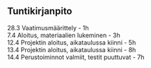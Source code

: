 ## Tuntikirjanpito

28.3 Vaatimusmäärittely - 1h <br>
7.4 Aloitus, materiaalien lukeminen - 3h <br>
12.4 Projektin aloitus, aikataulussa kiinni - 5h <br>
13.4 Projektin aloitus, aikataulussa kiinni - 8h <br>
14.4 Perustoiminnot valmiit, testit puuttuvat - 7h
